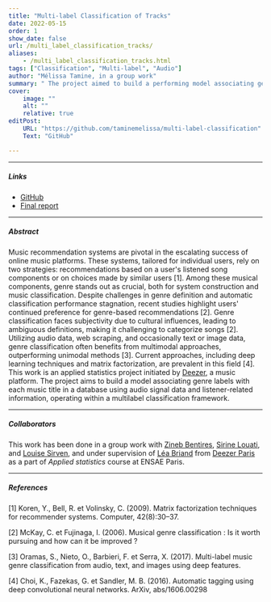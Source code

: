 ```yaml
---
title: "Multi-label Classification of Tracks" 
date: 2022-05-15
order: 1
show_date: false
url: /multi_label_classification_tracks/
aliases: 
    - /multi_label_classification_tracks.html
tags: ["Classification", "Multi-label", "Audio"]
author: "Mélissa Tamine, in a group work"
summary: " The project aimed to build a performing model associating genre labels with each music title in a database using audio signal data and listener-related information, operating within a multi-label classification framework." 
cover:
    image: ""
    alt: ""
    relative: true
editPost:
    URL: "https://github.com/taminemelissa/multi-label-classification"
    Text: "GitHub"

---
```


---

##### Links

+ [GitHub](https://github.com/taminemelissa/multi-label-classification)
+ [Final report](/projects/memoire_statistique_appliquee.pdf)

---

##### Abstract

Music recommendation systems are pivotal in the escalating success of online music platforms. These systems, tailored for individual users, rely on two strategies: recommendations based on a user's listened song components or on choices made by similar users [1]. Among these musical components, genre stands out as crucial, both for system construction and music classification. Despite challenges in genre definition and automatic classification performance stagnation, recent studies highlight users' continued preference for genre-based recommendations [2]. Genre classification faces subjectivity due to cultural influences, leading to ambiguous definitions, making it challenging to categorize songs [2]. Utilizing audio data, web scraping, and occasionally text or image data, genre classification often benefits from multimodal approaches, outperforming unimodal methods [3]. Current approaches, including deep learning techniques and matrix factorization, are prevalent in this field [4]. This work is an applied statistics project initiated by [Deezer](https://www.deezer.com/), a music platform. The project aims to build a model associating genre labels with each music title in a database using audio signal data and listener-related information, operating within a multilabel classification framework. 

---

##### Collaborators

This work has been done in a group work with [Zineb Bentires](https://www.linkedin.com/in/zineb-bentires-1b9191195/), [Sirine Louati](https://www.linkedin.com/in/sirine-louati-465932179/?originalSubdomain=fr), and [Louise Sirven](https://www.linkedin.com/in/louise-sirven-29066a260/), and under supervision of [Léa Briand](https://www.linkedin.com/in/l%C3%A9a-briand-732291106/) from [Deezer Paris](https://www.deezer.com/) as a part of _Applied statistics_ course at ENSAE Paris.

---

##### References

[1] Koren, Y., Bell, R. et Volinsky, C. (2009). Matrix factorization techniques for recommender systems. Computer, 42(8):30–37.

[2] McKay, C. et Fujinaga, I. (2006). Musical genre classification : Is it worth pursuing and how can it be improved ?

[3] Oramas, S., Nieto, O., Barbieri, F. et Serra, X. (2017). Multi-label music genre classification from audio, text, and images using deep features.

[4] Choi, K., Fazekas, G. et Sandler, M. B. (2016). Automatic tagging using deep convolutional neural networks. ArXiv, abs/1606.00298